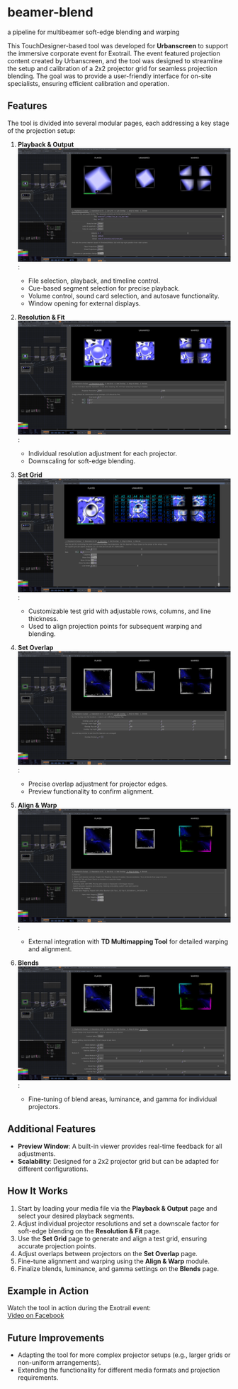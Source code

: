 # beamer-blend
 a pipeline for multibeamer soft-edge blending and warping


This TouchDesigner-based tool was developed for **Urbanscreen** to support the immersive corporate event for Exotrail. The event featured projection content created by Urbanscreen, and the tool was designed to streamline the setup and calibration of a 2x2 projector grid for seamless projection blending. The goal was to provide a user-friendly interface for on-site specialists, ensuring efficient calibration and operation.

## Features

The tool is divided into several modular pages, each addressing a key stage of the projection setup:

1. **Playback & Output** 
![page1](screenshots/page1.png):
   - File selection, playback, and timeline control.
   - Cue-based segment selection for precise playback.
   - Volume control, sound card selection, and autosave functionality.
   - Window opening for external displays.

2. **Resolution & Fit** 
![page2](screenshots/page2.png):
   - Individual resolution adjustment for each projector.
   - Downscaling for soft-edge blending.

3. **Set Grid** 
![page3](screenshots/page3.png):
   - Customizable test grid with adjustable rows, columns, and line thickness.
   - Used to align projection points for subsequent warping and blending.

4. **Set Overlap** 
![page4](screenshots/page4.png):
   - Precise overlap adjustment for projector edges.
   - Preview functionality to confirm alignment.

5. **Align & Warp** 
![page5](screenshots/page5.png):
   - External integration with **TD Multimapping Tool** for detailed warping and alignment.

6. **Blends** 
![page6](screenshots/page6.png):
   - Fine-tuning of blend areas, luminance, and gamma for individual projectors.

## Additional Features
- **Preview Window**: A built-in viewer provides real-time feedback for all adjustments.
- **Scalability**: Designed for a 2x2 projector grid but can be adapted for different configurations.

## How It Works
1. Start by loading your media file via the **Playback & Output** page and select your desired playback segments.
2. Adjust individual projector resolutions and set a downscale factor for soft-edge blending on the **Resolution & Fit** page.
3. Use the **Set Grid** page to generate and align a test grid, ensuring accurate projection points.
4. Adjust overlaps between projectors on the **Set Overlap** page.
5. Fine-tune alignment and warping using the **Align & Warp** module.
6. Finalize blends, luminance, and gamma settings on the **Blends** page.


## Example in Action
Watch the tool in action during the Exotrail event:  
[Video on Facebook](https://www.facebook.com/watch/?v=434763119691771)

## Future Improvements
- Adapting the tool for more complex projector setups (e.g., larger grids or non-uniform arrangements).
- Extending the functionality for different media formats and projection requirements.
